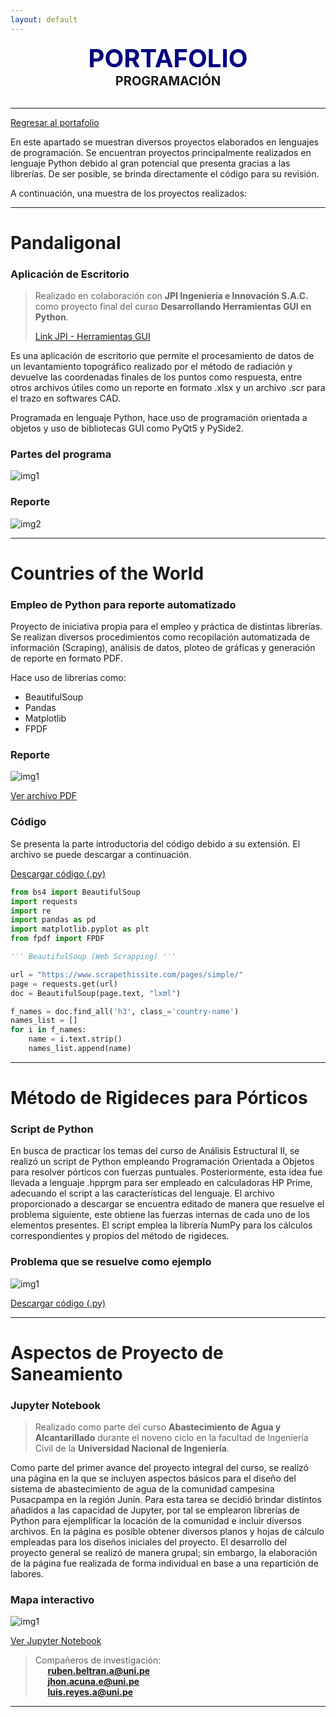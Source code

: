 ```yaml
---
layout: default
---
```


<center><span style="font-size: 40px; color: #000080;"><b>PORTAFOLIO</b></span></center>
<center><span style="font-size: 20px;"><b>PROGRAMACIÓN</b></span></center><br>

***

[Regresar al portafolio](../portfolio.html)

En este apartado se muestran diversos proyectos elaborados en lenguajes de programación. Se encuentran proyectos principalmente realizados en lenguaje Python debido al gran potencial que presenta gracias a las librerías. De ser posible, se brinda directamente el código para su revisión.

A continuación, una muestra de los proyectos realizados:

***

# Pandaligonal
### Aplicación de Escritorio
> Realizado en colaboración con **JPI Ingeniería e Innovación S.A.C.** como proyecto final del curso **Desarrollando Herramientas GUI en Python**.
> 
> [Link JPI - Herramientas GUI](https://jpi-ingenieria.com/herramientas_gui.html)

Es una aplicación de escritorio que permite el procesamiento de datos de un levantamiento topográfico realizado por el método de radiación y devuelve las coordenadas finales de los puntos como respuesta, entre otros archivos útiles como un reporte en formato .xlsx y un archivo .scr para el trazo en softwares CAD.

Programada en lenguaje Python, hace uso de programación orientada a objetos y uso de bibliotecas GUI como PyQt5 y PySide2.
### Partes del programa

![img1](/assets/img/pandaligonal-parts.jpg)

### Reporte

![img2](/assets/img/report.jpg)

***

# Countries of the World
### Empleo de Python para reporte automatizado

Proyecto de iniciativa propia para el empleo y práctica de distintas librerías. Se realizan diversos procedimientos como recopilación automatizada de información (Scraping), análisis de datos, ploteo de gráficas y generación de reporte en formato PDF. 

Hace uso de librerías como:
* BeautifulSoup
* Pandas
* Matplotlib
* FPDF

### Reporte

![img1](/portfolio/assets/test1.jpg)

[Ver archivo PDF](/portfolio/assets/test1.pdf)

### Código

Se presenta la parte introductoria del código debido a su extensión. El archivo se puede descargar a continuación.

[Descargar código (.py)](/portfolio/assets/Countries_of_the_world.py)

```Python
from bs4 import BeautifulSoup
import requests
import re
import pandas as pd
import matplotlib.pyplot as plt
from fpdf import FPDF

''' BeautifulSoup (Web Scrapping) '''

url = "https://www.scrapethissite.com/pages/simple/"
page = requests.get(url)
doc = BeautifulSoup(page.text, "lxml")

f_names = doc.find_all('h3', class_='country-name')
names_list = []
for i in f_names:
    name = i.text.strip()
    names_list.append(name)
```

***

# Método de Rigideces para Pórticos
### Script de Python

En busca de practicar los temas del curso de Análisis Estructural II, se realizó un script de Python empleando Programación Orientada a Objetos para resolver pórticos con fuerzas puntuales. Posteriormente, esta idea fue llevada a lenguaje .hpprgm para ser empleado en calculadoras HP Prime, adecuando el script a las características del lenguaje. El archivo proporcionado a descargar se encuentra editado de manera que resuelve el problema siguiente, este obtiene las fuerzas internas de cada uno de los elementos presentes. El script emplea la librería NumPy para los cálculos correspondientes y propios del método de rigideces.

### Problema que se resuelve como ejemplo

![img1](/portfolio/assets/problema_porticof.png)

[Descargar código (.py)](/portfolio/assets/porticos_poo.py)

***

# Aspectos de Proyecto de Saneamiento
### Jupyter Notebook

> Realizado como parte del curso **Abastecimiento de Agua y Alcantarillado** durante el noveno ciclo en la facultad de Ingeniería Civil de la **Universidad Nacional de Ingeniería**.

Como parte del primer avance del proyecto integral del curso, se realizó una página en la que se incluyen aspectos básicos para el diseño del sistema de abastecimiento de agua de la comunidad campesina Pusacpampa en la región Junín. Para esta tarea se decidió brindar distintos añadidos a las capacidad de Jupyter, por tal se emplearon librerías de Python para ejemplificar la locación de la comunidad e incluir diversos archivos. En la página es posible obtener diversos planos y hojas de cálculo empleadas para los diseños iniciales del proyecto. El desarrollo del proyecto general se realizó de manera grupal; sin embargo, la elaboración de la página fue realizada de forma individual en base a una repartición de labores.

### Mapa interactivo

![img1](/portfolio/assets/mapa.png)

[Ver Jupyter Notebook](https://vadrianrc.github.io/G2-SA253J/)

> Compañeros de investigación: <br>
> &nbsp;&nbsp;&nbsp;&nbsp;&nbsp;**ruben.beltran.a@uni.pe**<br>
> &nbsp;&nbsp;&nbsp;&nbsp;&nbsp;**jhon.acuna.e@uni.pe**<br>
> &nbsp;&nbsp;&nbsp;&nbsp;&nbsp;**luis.reyes.a@uni.pe**

***






